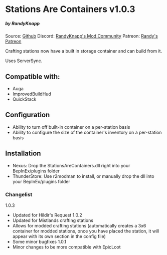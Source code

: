 # Stations Are Containers v1.0.3
##### by RandyKnapp
Source: [Github](https://github.com/RandyKnapp/ValheimMods/tree/main/StationsAreContainers)
Discord: [RandyKnapp's Mod Community](https://discord.gg/randyknappmods)
Patreon: [Randy's Patreon](https://www.patreon.com/randyknapp)

Crafting stations now have a built in storage container and can build from it.

Uses ServerSync.

## Compatible with:
  * Auga
  * ImprovedBuildHud
  * QuickStack

## Configuration
  * Ability to turn off built-in container on a per-station basis
  * Ability to configure the size of the container's inventory on a per-station basis

## Installation
  * Nexus: Drop the StationsAreContainers.dll right into your BepInEx/plugins folder
  * ThunderStore: Use r2modman to install, or manually drop the dll into your BepInEx/plugins folder

### Changelist
1.0.3
  * Updated for Hildir's Request
1.0.2
  * Updated for Mistlands crafting stations
  * Allows for modded crafting stations (automatically creates a 3x6 container for modded stations, once you have placed the station, it will appear with its own section in the config file)
  * Some minor bugfixes
1.0.1
  * Minor changes to be more compatible with EpicLoot